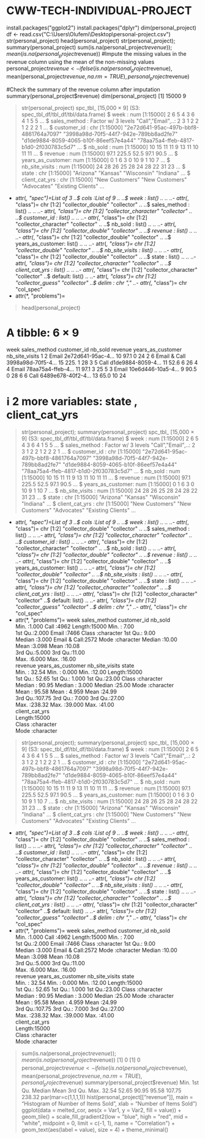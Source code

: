 # CWW-TECH-INDIVIDUAL-PROJECT
install.packages("ggplot2")
install.packages("dplyr")
dim(personal_project) 
df <- read.csv("C:\\Users\\Olufemi\\Desktop\\personal-project.csv")
str(personal_project) 
head(personal_project) 
str(personal_project); summary(personal_project)
sum(is.na(personal_project$revenue)); mean(is.na(personal_project$revenue)) 
#Impute the missing values in the revenue column using the mean of the non-missing values
personal_project$revenue <- ifelse(is.na(personal_project$revenue), mean(personal_project$revenue, na.rm = TRUE), personal_project$revenue) 

#Check the summary of the revenue column after imputation
summary(personal_project$revenue) 
 dim(personal_project) 
[1] 15000     9
> str(personal_project) 
spc_tbl_ [15,000 × 9] (S3: spec_tbl_df/tbl_df/tbl/data.frame)
 $ week             : num [1:15000] 2 6 5 4 3 6 4 1 5 5 ...
 $ sales_method     : Factor w/ 3 levels "Call","Email",..: 2 3 1 2 2 1 2 2 2 1 ...
 $ customer_id      : chr [1:15000] "2e72d641-95ac-497b-bbf8-4861764a7097" "3998a98d-70f5-44f7-942e-789bb8ad2fe7" "d1de9884-8059-4065-b10f-86eef57e4a44" "78aa75a4-ffeb-4817-b1d0-2f030783c5d7" ...
 $ nb_sold          : num [1:15000] 10 15 11 11 9 13 11 10 11 11 ...
 $ revenue          : num [1:15000] 97.1 225.5 52.5 97.1 90.5 ...
 $ years_as_customer: num [1:15000] 0 1 6 3 0 10 9 1 10 7 ...
 $ nb_site_visits   : num [1:15000] 24 28 26 25 28 24 28 22 31 23 ...
 $ state            : chr [1:15000] "Arizona" "Kansas" "Wisconsin" "Indiana" ...
 $ client_cat_yrs   : chr [1:15000] "New Customers" "New Customers" "Advocates" "Existing Clients" ...
 - attr(*, "spec")=List of 3
  ..$ cols   :List of 9
  .. ..$ week             : list()
  .. .. ..- attr(*, "class")= chr [1:2] "collector_double" "collector"
  .. ..$ sales_method     : list()
  .. .. ..- attr(*, "class")= chr [1:2] "collector_character" "collector"
  .. ..$ customer_id      : list()
  .. .. ..- attr(*, "class")= chr [1:2] "collector_character" "collector"
  .. ..$ nb_sold          : list()
  .. .. ..- attr(*, "class")= chr [1:2] "collector_double" "collector"
  .. ..$ revenue          : list()
  .. .. ..- attr(*, "class")= chr [1:2] "collector_double" "collector"
  .. ..$ years_as_customer: list()
  .. .. ..- attr(*, "class")= chr [1:2] "collector_double" "collector"
  .. ..$ nb_site_visits   : list()
  .. .. ..- attr(*, "class")= chr [1:2] "collector_double" "collector"
  .. ..$ state            : list()
  .. .. ..- attr(*, "class")= chr [1:2] "collector_character" "collector"
  .. ..$ client_cat_yrs   : list()
  .. .. ..- attr(*, "class")= chr [1:2] "collector_character" "collector"
  ..$ default: list()
  .. ..- attr(*, "class")= chr [1:2] "collector_guess" "collector"
  ..$ delim  : chr ","
  ..- attr(*, "class")= chr "col_spec"
 - attr(*, "problems")=<externalptr> 
> head(personal_project) 
# A tibble: 6 × 9
   week sales_method customer_id      nb_sold revenue years_as_customer nb_site_visits
  <dbl> <fct>        <chr>              <dbl>   <dbl>             <dbl>          <dbl>
1     2 Email        2e72d641-95ac-4…      10    97.1                 0             24
2     6 Email & Call 3998a98d-70f5-4…      15   225.                  1             28
3     5 Call         d1de9884-8059-4…      11    52.6                 6             26
4     4 Email        78aa75a4-ffeb-4…      11    97.1                 3             25
5     3 Email        10e6d446-10a5-4…       9    90.5                 0             28
6     6 Call         6489e678-40f2-4…      13    65.0                10             24
# ℹ 2 more variables: state <chr>, client_cat_yrs <chr>
> str(personal_project); summary(personal_project)
spc_tbl_ [15,000 × 9] (S3: spec_tbl_df/tbl_df/tbl/data.frame)
 $ week             : num [1:15000] 2 6 5 4 3 6 4 1 5 5 ...
 $ sales_method     : Factor w/ 3 levels "Call","Email",..: 2 3 1 2 2 1 2 2 2 1 ...
 $ customer_id      : chr [1:15000] "2e72d641-95ac-497b-bbf8-4861764a7097" "3998a98d-70f5-44f7-942e-789bb8ad2fe7" "d1de9884-8059-4065-b10f-86eef57e4a44" "78aa75a4-ffeb-4817-b1d0-2f030783c5d7" ...
 $ nb_sold          : num [1:15000] 10 15 11 11 9 13 11 10 11 11 ...
 $ revenue          : num [1:15000] 97.1 225.5 52.5 97.1 90.5 ...
 $ years_as_customer: num [1:15000] 0 1 6 3 0 10 9 1 10 7 ...
 $ nb_site_visits   : num [1:15000] 24 28 26 25 28 24 28 22 31 23 ...
 $ state            : chr [1:15000] "Arizona" "Kansas" "Wisconsin" "Indiana" ...
 $ client_cat_yrs   : chr [1:15000] "New Customers" "New Customers" "Advocates" "Existing Clients" ...
 - attr(*, "spec")=List of 3
  ..$ cols   :List of 9
  .. ..$ week             : list()
  .. .. ..- attr(*, "class")= chr [1:2] "collector_double" "collector"
  .. ..$ sales_method     : list()
  .. .. ..- attr(*, "class")= chr [1:2] "collector_character" "collector"
  .. ..$ customer_id      : list()
  .. .. ..- attr(*, "class")= chr [1:2] "collector_character" "collector"
  .. ..$ nb_sold          : list()
  .. .. ..- attr(*, "class")= chr [1:2] "collector_double" "collector"
  .. ..$ revenue          : list()
  .. .. ..- attr(*, "class")= chr [1:2] "collector_double" "collector"
  .. ..$ years_as_customer: list()
  .. .. ..- attr(*, "class")= chr [1:2] "collector_double" "collector"
  .. ..$ nb_site_visits   : list()
  .. .. ..- attr(*, "class")= chr [1:2] "collector_double" "collector"
  .. ..$ state            : list()
  .. .. ..- attr(*, "class")= chr [1:2] "collector_character" "collector"
  .. ..$ client_cat_yrs   : list()
  .. .. ..- attr(*, "class")= chr [1:2] "collector_character" "collector"
  ..$ default: list()
  .. ..- attr(*, "class")= chr [1:2] "collector_guess" "collector"
  ..$ delim  : chr ","
  ..- attr(*, "class")= chr "col_spec"
 - attr(*, "problems")=<externalptr> 
      week             sales_method  customer_id           nb_sold     
 Min.   :1.000   Call        :4962   Length:15000       Min.   : 7.00  
 1st Qu.:2.000   Email       :7466   Class :character   1st Qu.: 9.00  
 Median :3.000   Email & Call:2572   Mode  :character   Median :10.00  
 Mean   :3.098                                          Mean   :10.08  
 3rd Qu.:5.000                                          3rd Qu.:11.00  
 Max.   :6.000                                          Max.   :16.00  
    revenue       years_as_customer nb_site_visits     state          
 Min.   : 32.54   Min.   : 0.000    Min.   :12.00   Length:15000      
 1st Qu.: 52.65   1st Qu.: 1.000    1st Qu.:23.00   Class :character  
 Median : 90.95   Median : 3.000    Median :25.00   Mode  :character  
 Mean   : 95.58   Mean   : 4.959    Mean   :24.99                     
 3rd Qu.:107.75   3rd Qu.: 7.000    3rd Qu.:27.00                     
 Max.   :238.32   Max.   :39.000    Max.   :41.00                     
 client_cat_yrs    
 Length:15000      
 Class :character  
 Mode  :character  
                   
                   
                   
> str(personal_project); summary(personal_project)
spc_tbl_ [15,000 × 9] (S3: spec_tbl_df/tbl_df/tbl/data.frame)
 $ week             : num [1:15000] 2 6 5 4 3 6 4 1 5 5 ...
 $ sales_method     : Factor w/ 3 levels "Call","Email",..: 2 3 1 2 2 1 2 2 2 1 ...
 $ customer_id      : chr [1:15000] "2e72d641-95ac-497b-bbf8-4861764a7097" "3998a98d-70f5-44f7-942e-789bb8ad2fe7" "d1de9884-8059-4065-b10f-86eef57e4a44" "78aa75a4-ffeb-4817-b1d0-2f030783c5d7" ...
 $ nb_sold          : num [1:15000] 10 15 11 11 9 13 11 10 11 11 ...
 $ revenue          : num [1:15000] 97.1 225.5 52.5 97.1 90.5 ...
 $ years_as_customer: num [1:15000] 0 1 6 3 0 10 9 1 10 7 ...
 $ nb_site_visits   : num [1:15000] 24 28 26 25 28 24 28 22 31 23 ...
 $ state            : chr [1:15000] "Arizona" "Kansas" "Wisconsin" "Indiana" ...
 $ client_cat_yrs   : chr [1:15000] "New Customers" "New Customers" "Advocates" "Existing Clients" ...
 - attr(*, "spec")=List of 3
  ..$ cols   :List of 9
  .. ..$ week             : list()
  .. .. ..- attr(*, "class")= chr [1:2] "collector_double" "collector"
  .. ..$ sales_method     : list()
  .. .. ..- attr(*, "class")= chr [1:2] "collector_character" "collector"
  .. ..$ customer_id      : list()
  .. .. ..- attr(*, "class")= chr [1:2] "collector_character" "collector"
  .. ..$ nb_sold          : list()
  .. .. ..- attr(*, "class")= chr [1:2] "collector_double" "collector"
  .. ..$ revenue          : list()
  .. .. ..- attr(*, "class")= chr [1:2] "collector_double" "collector"
  .. ..$ years_as_customer: list()
  .. .. ..- attr(*, "class")= chr [1:2] "collector_double" "collector"
  .. ..$ nb_site_visits   : list()
  .. .. ..- attr(*, "class")= chr [1:2] "collector_double" "collector"
  .. ..$ state            : list()
  .. .. ..- attr(*, "class")= chr [1:2] "collector_character" "collector"
  .. ..$ client_cat_yrs   : list()
  .. .. ..- attr(*, "class")= chr [1:2] "collector_character" "collector"
  ..$ default: list()
  .. ..- attr(*, "class")= chr [1:2] "collector_guess" "collector"
  ..$ delim  : chr ","
  ..- attr(*, "class")= chr "col_spec"
 - attr(*, "problems")=<externalptr> 
      week             sales_method  customer_id           nb_sold     
 Min.   :1.000   Call        :4962   Length:15000       Min.   : 7.00  
 1st Qu.:2.000   Email       :7466   Class :character   1st Qu.: 9.00  
 Median :3.000   Email & Call:2572   Mode  :character   Median :10.00  
 Mean   :3.098                                          Mean   :10.08  
 3rd Qu.:5.000                                          3rd Qu.:11.00  
 Max.   :6.000                                          Max.   :16.00  
    revenue       years_as_customer nb_site_visits     state          
 Min.   : 32.54   Min.   : 0.000    Min.   :12.00   Length:15000      
 1st Qu.: 52.65   1st Qu.: 1.000    1st Qu.:23.00   Class :character  
 Median : 90.95   Median : 3.000    Median :25.00   Mode  :character  
 Mean   : 95.58   Mean   : 4.959    Mean   :24.99                     
 3rd Qu.:107.75   3rd Qu.: 7.000    3rd Qu.:27.00                     
 Max.   :238.32   Max.   :39.000    Max.   :41.00                     
 client_cat_yrs    
 Length:15000      
 Class :character  
 Mode  :character  
                   
                   
                   
> sum(is.na(personal_project$revenue)); mean(is.na(personal_project$revenue)) 
[1] 0
[1] 0
> personal_project$revenue <- ifelse(is.na(personal_project$revenue), mean(personal_project$revenue, na.rm = TRUE), personal_project$revenue) 
> summary(personal_project$revenue) 
   Min. 1st Qu.  Median    Mean 3rd Qu.    Max. 
  32.54   52.65   90.95   95.58  107.75  238.32 
> par(mar=c(1,1,1,1))
> hist(personal_project[[“revenue”]], main = “Histogram of Number of Items Sold”, xlab = “Number of Items Sold”) 
ggplot(data = melted_cor, aes(x = Var1, y = Var2, fill = value)) +
  geom_tile() +
  scale_fill_gradient2(low = "blue", high = "red", mid = "white", 
                       midpoint = 0, limit = c(-1, 1), name = "Correlation") +
  geom_text(aes(label = value), size = 4) +
  theme_minimal()
